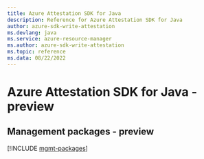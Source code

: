 ```yaml
---
title: Azure Attestation SDK for Java
description: Reference for Azure Attestation SDK for Java
author: azure-sdk-write-attestation
ms.devlang: java
ms.service: azure-resource-manager
ms.author: azure-sdk-write-attestation
ms.topic: reference
ms.data: 08/22/2022
---
```

# Azure Attestation SDK for Java - preview

## Management packages - preview
[!INCLUDE [mgmt-packages](attestation-mgmt-index.md)]